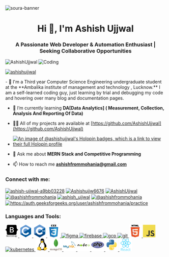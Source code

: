 <img src="https://res.cloudinary.com/superfolio/image/upload/v1620689979/68747470733a2f2f692e70696e696d672e636f6d2f6f726967696e616c732f63362f33332f63322f63363333633230656465383266306530636564376435373064626533613166332e676966_yjuh2s.gif" alt="soura-banner">
<h1 align="center">Hi 👋, I'm Ashish Ujjwal</h1>
<h3 align="center">A Passionate Web Developer & Automation Enthusiast | Seeking Collaborative Opportunities</h3>
<img img align="right" alt="Coding" width="400" src="https://valesh.dev/images/coder.gif">

<p align="left"> <img src="https://komarev.com/ghpvc/?username=AshishUjjwal&label=Profile%20views&color=0e75b6&style=flat" alt="AshishUjjwal" /> </p>

<p align="left"> <a href="https://linkedin.com/in/ashish-ujjwal-a9bb03228/" target="blank"><img src="https://img.shields.io/twitter/follow/ASHISHUJJWAL?logo=linkedin&style=for-the-badge" alt="ashishujjwal" /></a> </p>
<!-- [![An image of @ashishujjwal's Holopin badges, which is a link to view their full Holopin profile](https://holopin.me/ashishujjwal)](https://holopin.io/@ashishujjwal) -->
- 🔭 I'm a Third year Computer Science Engineering undergraduate student at the **Ambalika institute of management and technology , Lucknow.** I am a self-learned coding guy, just learning by trial and debugging my code and hovering over many blog and documentation pages.

- 🌱 I’m currently learning **DA[Data Analytics] ( Measurement, Collection, Analysis And Reporting Of Data)**

- 👨‍💻 All of my projects are available at [https://github.com/AshishUjjwal](https://github.com/AshishUjjwal)
- [![An image of @ashishujjwal's Holopin badges, which is a link to view their full Holopin profile](https://holopin.me/ashishujjwal)](https://holopin.io/@ashishujjwal)

- 💬 Ask me about **MERN Stack and Competitive Programming**

- 📫 How to reach me **<ashishfrommohania@gmail.com>**

<h3 align="left">Connect with me:</h3>
<p align="left">
<a href="https://linkedin.com/in/ashish-ujjwal-a9bb03228/" target="blank"><img align="center" src="https://raw.githubusercontent.com/rahuldkjain/github-profile-readme-generator/master/src/images/icons/Social/linked-in-alt.svg" alt="ashish-ujjwal-a9bb03228" height="30" width="40" /></a>
<a href="https://twitter.com/ASHISHUJJW6676" target="blank"><img align="center" src="https://raw.githubusercontent.com/rahuldkjain/github-profile-readme-generator/master/src/images/icons/Social/twitter.svg" alt="Ashishujjw6676" height="30" width="40" /></a>
<a href="https://www.instagram.com/its_king_ashish12345/" target="blank"><img align="center" src="https://raw.githubusercontent.com/rahuldkjain/github-profile-readme-generator/master/src/images/icons/Social/instagram.svg" alt="AshishUjjwal" height="30" width="40" /></a>
<a href="https://medium.com/@ashishfrommohania" target="blank"><img align="center" src="https://raw.githubusercontent.com/rahuldkjain/github-profile-readme-generator/master/src/images/icons/Social/medium.svg" alt="@ashishfrommohania" height="30" width="40" /></a>
<a href="www.leetcode.com/ashishujjwal" target="blank"><img align="center" src="https://raw.githubusercontent.com/rahuldkjain/github-profile-readme-generator/master/src/images/icons/Social/leet-code.svg" alt="ashish_ujjwal" height="30" width="40" /></a>
<a href="https://medium.com/@ashishfrommohania" target="blank"><img align="center" src="https://raw.githubusercontent.com/rahuldkjain/github-profile-readme-generator/master/src/images/icons/Social/medium.svg" alt="@ashishfrommohania" height="30" width="40" /></a>
<!-- <a href="www.codechef.com/ashish_ujjwal" target="blank"><img align="center" src="https://raw.githubusercontent.com/rahuldkjain/github-profile-readme-generator/master/src/images/icons/Social/codechef.svg" alt="ashish_ujjwal" height="30" width="40" /></a> -->
<a href="https://auth.geeksforgeeks.org/user/ashishfrommohania/practice" target="blank"><img align="center" src="https://raw.githubusercontent.com/rahuldkjain/github-profile-readme-generator/master/src/images/icons/Social/geeks-for-geeks.svg" alt="https://auth.geeksforgeeks.org/user/ashishfrommohania/practice" height="30" width="40" /></a>
</p>

<h3 align="left">Languages and Tools:</h3>
<p align="left"> <a href="https://getbootstrap.com" target="_blank" rel="noreferrer"> <img src="https://raw.githubusercontent.com/devicons/devicon/master/icons/bootstrap/bootstrap-plain-wordmark.svg" alt="bootstrap" width="40" height="40"/> </a> <a href="https://www.cprogramming.com/" target="_blank" rel="noreferrer"> <img src="https://raw.githubusercontent.com/devicons/devicon/master/icons/c/c-original.svg" alt="c" width="40" height="40"/> </a> <a href="https://www.w3schools.com/cpp/" target="_blank" rel="noreferrer"> <img src="https://raw.githubusercontent.com/devicons/devicon/master/icons/cplusplus/cplusplus-original.svg" alt="cplusplus" width="40" height="40"/> </a> <a href="https://www.w3schools.com/css/" target="_blank" rel="noreferrer"> <img src="https://raw.githubusercontent.com/devicons/devicon/master/icons/css3/css3-original-wordmark.svg" alt="css3" width="40" height="40"/> </a> <a href="https://www.figma.com/" target="_blank" rel="noreferrer"> <img src="https://www.vectorlogo.zone/logos/figma/figma-icon.svg" alt="figma" width="40" height="40"/> </a> <a href="https://firebase.google.com/" target="_blank" rel="noreferrer"> <img src="https://www.vectorlogo.zone/logos/firebase/firebase-icon.svg" alt="firebase" width="40" height="40"/> </a> <a href="https://cloud.google.com" target="_blank" rel="noreferrer"> <img src="https://www.vectorlogo.zone/logos/google_cloud/google_cloud-icon.svg" alt="gcp" width="40" height="40"/> </a> <a href="https://git-scm.com/" target="_blank" rel="noreferrer"> <img src="https://www.vectorlogo.zone/logos/git-scm/git-scm-icon.svg" alt="git" width="40" height="40"/> </a> <a href="https://www.w3.org/html/" target="_blank" rel="noreferrer"> <img src="https://raw.githubusercontent.com/devicons/devicon/master/icons/html5/html5-original-wordmark.svg" alt="html5" width="40" height="40"/> </a> <a href="https://developer.mozilla.org/en-US/docs/Web/JavaScript" target="_blank" rel="noreferrer"> <img src="https://raw.githubusercontent.com/devicons/devicon/master/icons/javascript/javascript-original.svg" alt="javascript" width="40" height="40"/> </a> <a href="https://kubernetes.io" target="_blank" rel="noreferrer"> <img src="https://www.vectorlogo.zone/logos/kubernetes/kubernetes-icon.svg" alt="kubernetes" width="40" height="40"/> </a> <a href="https://www.linux.org/" target="_blank" rel="noreferrer"> <img src="https://raw.githubusercontent.com/devicons/devicon/master/icons/linux/linux-original.svg" alt="linux" width="40" height="40"/> </a> <a href="https://www.mongodb.com/" target="_blank" rel="noreferrer"> <img src="https://raw.githubusercontent.com/devicons/devicon/master/icons/mongodb/mongodb-original-wordmark.svg" alt="mongodb" width="40" height="40"/> </a> <a href="https://www.mysql.com/" target="_blank" rel="noreferrer"> <img src="https://raw.githubusercontent.com/devicons/devicon/master/icons/mysql/mysql-original-wordmark.svg" alt="mysql" width="40" height="40"/> </a> <a href="https://nodejs.org" target="_blank" rel="noreferrer"> <img src="https://raw.githubusercontent.com/devicons/devicon/master/icons/nodejs/nodejs-original-wordmark.svg" alt="nodejs" width="40" height="40"/> </a> <a href="https://www.php.net" target="_blank" rel="noreferrer"> <img src="https://raw.githubusercontent.com/devicons/devicon/master/icons/php/php-original.svg" alt="php" width="40" height="40"/> </a> <a href="https://www.python.org" target="_blank" rel="noreferrer"> <img src="https://raw.githubusercontent.com/devicons/devicon/master/icons/python/python-original.svg" alt="python" width="40" height="40"/> </a> <a href="https://reactjs.org/" target="_blank" rel="noreferrer"> <img src="https://raw.githubusercontent.com/devicons/devicon/master/icons/react/react-original-wordmark.svg" alt="react" width="40" height="40"/> </a> </p>

<!--<p><img align="left" src="https://github-readme-stats.vercel.app/api/top-langs?username=AshishUjjwal&show_icons=true&locale=en&layout=compact" alt="AshishUjjwal" /></p>-->

<!--<p>&nbsp;<img align="center" src="https://github-readme-stats.vercel.app/api?username=AshishUjjwal&show_icons=true&locale=en" alt="AshishUjjwal" /></p>-->

<!--<p><img align="center" src="https://github-readme-streak-stats.herokuapp.com/?user=AshishUjjwal&" alt="AshishUjjwal" /></p>-->
